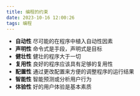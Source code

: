 ```yaml
---
title: 编程的约束
date: 2023-10-16 12:00:26
tags: 编程
---
```


- **自动性**
  尽可能的在程序中植入自动性因素
- **声明性**
  命令式是手段，声明式是目标
- **健壮性**
  健壮的程序大于一切
- **复用性**
  良好的程序应该具有足够的复用性
- **配置性**
  通过更改配置来方便的调整程序的运行结果
- **智能性**
  智能预测或分析用户行为
- **体验性**
  好的用户体验是基本素质